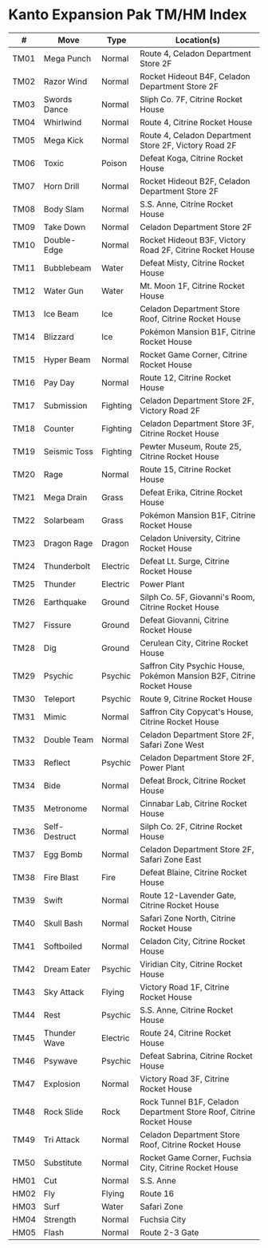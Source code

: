 # Kanto Expansion Pak TM/HM Index

| #    | Move              |   Type       |   Location(s)                                                         |
| ---- | ----------------- | ------------ | --------------------------------------------------------------------- |
| TM01 |   Mega Punch      |   Normal     | Route 4, Celadon Department Store 2F                                  |
| TM02 |   Razor Wind      |   Normal     | Rocket Hideout B4F, Celadon Department Store 2F                       |
| TM03 |   Swords Dance    |   Normal     | Sliph Co. 7F, Citrine Rocket House                                    |
| TM04 |   Whirlwind       |   Normal     | Route 4, Citrine Rocket House                                         |
| TM05 |   Mega Kick       |   Normal     | Route 4, Celadon Department Store 2F, Victory Road 2F                 |
| TM06 |   Toxic           |   Poison     | Defeat Koga, Citrine Rocket House                                     |
| TM07 |   Horn Drill      |   Normal     | Rocket Hideout B2F, Celadon Department Store 2F                       |
| TM08 |   Body Slam       |   Normal     | S.S. Anne, Citrine Rocket House                                       |
| TM09 |   Take Down       |   Normal     | Celadon Department Store 2F                                           |
| TM10 |   Double-Edge     |   Normal     | Rocket Hideout B3F, Victory Road 2F, Citrine Rocket House             |
| TM11 |   Bubblebeam      |   Water      | Defeat Misty, Citrine Rocket House                                    |
| TM12 |   Water Gun       |   Water      | Mt. Moon 1F, Citrine Rocket House                                     |
| TM13 |   Ice Beam        |   Ice        | Celadon Department Store Roof, Citrine Rocket House                   |
| TM14 |   Blizzard        |   Ice        | Pokémon Mansion B1F, Citrine Rocket House                             |
| TM15 |   Hyper Beam      |   Normal     | Rocket Game Corner, Citrine Rocket House                              |
| TM16 |   Pay Day         |   Normal     | Route 12, Citrine Rocket House                                        |
| TM17 |   Submission      |   Fighting   | Celadon Department Store 2F, Victory Road 2F                          |
| TM18 |   Counter         |   Fighting   | Celadon Department Store 3F, Citrine Rocket House                     |
| TM19 |   Seismic Toss    |   Fighting   | Pewter Museum, Route 25, Citrine Rocket House                         |
| TM20 |   Rage            |   Normal     | Route 15, Citrine Rocket House                                        |
| TM21 |   Mega Drain      |   Grass      | Defeat Erika, Citrine Rocket House                                    |
| TM22 |   Solarbeam       |   Grass      | Pokémon Mansion B1F, Citrine Rocket House                             |
| TM23 |   Dragon Rage     |   Dragon     | Celadon University, Citrine Rocket House                              |
| TM24 |   Thunderbolt     |   Electric   | Defeat Lt. Surge, Citrine Rocket House                                |
| TM25 |   Thunder         |   Electric   | Power Plant                                                           |
| TM26 |   Earthquake      |   Ground     | Silph Co. 5F, Giovanni's Room, Citrine Rocket House                   |
| TM27 |   Fissure         |   Ground     | Defeat Giovanni, Citrine Rocket House                                 |
| TM28 |   Dig             |   Ground     | Cerulean City, Citrine Rocket House                                   |
| TM29 |   Psychic         |   Psychic    | Saffron City Psychic House, Pokémon Mansion B2F, Citrine Rocket House |
| TM30 |   Teleport        |   Psychic    | Route 9, Citrine Rocket House                                         |
| TM31 |   Mimic           |   Normal     | Saffron City Copycat's House, Citrine Rocket House                    |
| TM32 |   Double Team     |   Normal     | Celadon Department Store 2F, Safari Zone West                         |
| TM33 |   Reflect         |   Psychic    | Celadon Department Store 2F, Power Plant                              |
| TM34 |   Bide            |   Normal     | Defeat Brock, Citrine Rocket House                                    |
| TM35 |   Metronome       |   Normal     | Cinnabar Lab, Citrine Rocket House                                    |
| TM36 |   Self-Destruct   |   Normal     | Silph Co. 2F, Citrine Rocket House                                    |
| TM37 |   Egg Bomb        |   Normal     | Celadon Department Store 2F, Safari Zone East                         |
| TM38 |   Fire Blast      |   Fire       | Defeat Blaine, Citrine Rocket House                                   |
| TM39 |   Swift           |   Normal     | Route 12-Lavender Gate, Citrine Rocket House                          |
| TM40 |   Skull Bash      |   Normal     | Safari Zone North, Citrine Rocket House                               |
| TM41 |   Softboiled      |   Normal     | Celadon City, Citrine Rocket House                                    |
| TM42 |   Dream Eater     |   Psychic    | Viridian City, Citrine Rocket House                                   |
| TM43 |   Sky Attack      |   Flying     | Victory Road 1F, Citrine Rocket House                                 |
| TM44 |   Rest            |   Psychic    | S.S. Anne, Citrine Rocket House                                       |
| TM45 |   Thunder Wave    |   Electric   | Route 24, Citrine Rocket House                                        |
| TM46 |   Psywave         |   Psychic    | Defeat Sabrina, Citrine Rocket House                                  |
| TM47 |   Explosion       |   Normal     | Victory Road 3F, Citrine Rocket House                                 |
| TM48 |   Rock Slide      |   Rock       | Rock Tunnel B1F, Celadon Department Store Roof, Citrine Rocket House  |
| TM49 |   Tri Attack      |   Normal     | Celadon Department Store Roof, Citrine Rocket House                   |
| TM50 |   Substitute      |   Normal     | Rocket Game Corner, Fuchsia City, Citrine Rocket House                |
| HM01 |   Cut             |   Normal     | S.S. Anne                                                             |
| HM02 |   Fly             |   Flying     | Route 16                                                              |
| HM03 |   Surf            |   Water      | Safari Zone                                                           |
| HM04 |   Strength        |   Normal     | Fuchsia City                                                          |
| HM05 |   Flash           |   Normal     | Route 2-3 Gate                                                        |